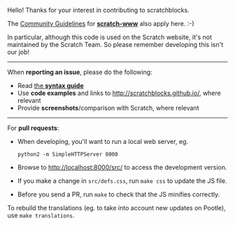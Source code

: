 Hello!
Thanks for your interest in contributing to scratchblocks.

The [Community Guidelines](https://github.com/LLK/scratch-www/wiki/Community-Guidelines) for **[scratch-www](https://github.com/LLK/scratch-www)** also apply here. :-)

In particular, although this code is used on the Scratch website, it's not maintained by the Scratch Team. So please remember developing this isn't our job!

---

When **reporting an issue**, please do the following:

* Read [the **syntax guide**](http://wiki.scratch.mit.edu/wiki/Block_Plugin/Syntax)
* Use **code examples** and links to <http://scratchblocks.github.io/>, where relevant
* Provide **screenshots**/comparison with Scratch, where relevant

---

For **pull requests**:

* When developing, you'll want to run a local web server, eg.

    ```
    python2 -m SimpleHTTPServer 8000
    ```

* Browse to <http://localhost:8000/src/> to access the development version.

* If you make a change in `src/defs.css`, run `make css` to update the JS file.

* Before you send a PR, run `make` to check that the JS minifies correctly.

To rebuild the translations (eg. to take into account new updates on Pootle), use `make translations`.

